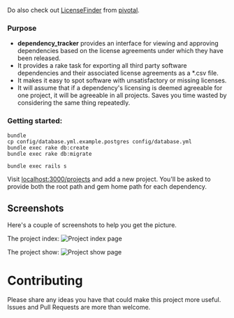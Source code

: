 Do also check out [LicenseFinder](https://github.com/pivotal/LicenseFinder) from [pivotal](https://github.com/pivotal).

### Purpose

* **dependency_tracker** provides an interface for viewing and
approving dependencies based on the license agreements under which
they have been released.
* It provides a rake task for exporting all third party
software dependencies and their associated license agreements as a *.csv
file.
* It makes it easy to spot software with unsatisfactory
or missing licenses.
* It will assume that if a dependency's licensing is deemed
agreeable for one project, it will be agreeable in all projects. Saves you
time wasted by considering the same thing repeatedly.

### Getting started:

    bundle
    cp config/database.yml.example.postgres config/database.yml
    bundle exec rake db:create
    bundle exec rake db:migrate

    bundle exec rails s

Visit [localhost:3000/projects](http://localhost:3000/projects) and add a new project. You'll be asked
to provide both the root path and gem home path for each dependency.

## Screenshots

Here's a couple of screenshots to help you get the picture.

The project index:
![Project index page](https://raw.github.com/rthbound/dependency_tracker/master/screenshots/projects_index.png)

The project show:
![Project show page](https://raw.github.com/rthbound/dependency_tracker/master/screenshots/project_show.png)
# Contributing

Please share any ideas you have that could make this project more useful. Issues and Pull Requests are more than welcome.
